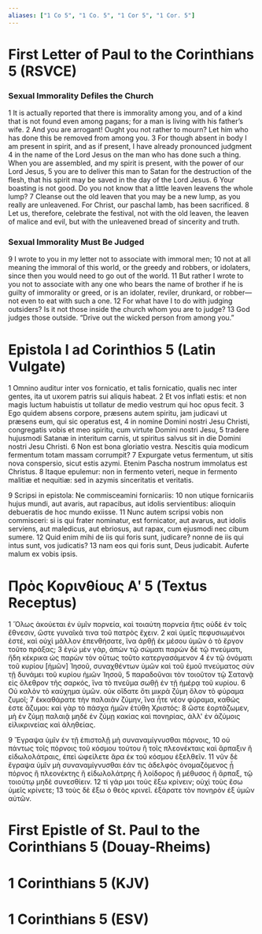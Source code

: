 ```yaml
---
aliases: ["1 Co 5", "1 Co. 5", "1 Cor 5", "1 Cor. 5"]
---
```



# First Letter of Paul to the Corinthians 5 (RSVCE)

### Sexual Immorality Defiles the Church
1 It is actually reported that there is immorality among you, and of a kind that is not found even among pagans; for a man is living with his father’s wife.
2 And you are arrogant! Ought you not rather to mourn? Let him who has done this be removed from among you.
3 For though absent in body I am present in spirit, and as if present, I have already pronounced judgment
4 in the name of the Lord Jesus on the man who has done such a thing. When you are assembled, and my spirit is present, with the power of our Lord Jesus,
5 you are to deliver this man to Satan for the destruction of the flesh, that his spirit may be saved in the day of the Lord Jesus.
6 Your boasting is not good. Do you not know that a little leaven leavens the whole lump?
7 Cleanse out the old leaven that you may be a new lump, as you really are unleavened. For Christ, our paschal lamb, has been sacrificed.
8 Let us, therefore, celebrate the festival, not with the old leaven, the leaven of malice and evil, but with the unleavened bread of sincerity and truth.
### Sexual Immorality Must Be Judged
9 I wrote to you in my letter not to associate with immoral men;
10 not at all meaning the immoral of this world, or the greedy and robbers, or idolaters, since then you would need to go out of the world.
11 But rather I wrote to you not to associate with any one who bears the name of brother if he is guilty of immorality or greed, or is an idolater, reviler, drunkard, or robber—not even to eat with such a one.
12 For what have I to do with judging outsiders? Is it not those inside the church whom you are to judge?
13 God judges those outside. “Drive out the wicked person from among you.”


# Epistola I ad Corinthios 5 (Latin Vulgate)

1 Omnino auditur inter vos fornicatio, et talis fornicatio, qualis nec inter gentes, ita ut uxorem patris sui aliquis habeat.
2 Et vos inflati estis: et non magis luctum habuistis ut tollatur de medio vestrum qui hoc opus fecit.
3 Ego quidem absens corpore, præsens autem spiritu, jam judicavi ut præsens eum, qui sic operatus est,
4 in nomine Domini nostri Jesu Christi, congregatis vobis et meo spiritu, cum virtute Domini nostri Jesu,
5 tradere hujusmodi Satanæ in interitum carnis, ut spiritus salvus sit in die Domini nostri Jesu Christi.
6 Non est bona gloriatio vestra. Nescitis quia modicum fermentum totam massam corrumpit?
7 Expurgate vetus fermentum, ut sitis nova conspersio, sicut estis azymi. Etenim Pascha nostrum immolatus est Christus.
8 Itaque epulemur: non in fermento veteri, neque in fermento malitiæ et nequitiæ: sed in azymis sinceritatis et veritatis.

9 Scripsi in epistola: Ne commisceamini fornicariis:
10 non utique fornicariis hujus mundi, aut avaris, aut rapacibus, aut idolis servientibus: alioquin debueratis de hoc mundo exiisse.
11 Nunc autem scripsi vobis non commisceri: si is qui frater nominatur, est fornicator, aut avarus, aut idolis serviens, aut maledicus, aut ebriosus, aut rapax, cum ejusmodi nec cibum sumere.
12 Quid enim mihi de iis qui foris sunt, judicare? nonne de iis qui intus sunt, vos judicatis?
13 nam eos qui foris sunt, Deus judicabit. Auferte malum ex vobis ipsis.


# Πρὸς Κορινθίους Αʹ 5 (Textus Receptus)

1 Ὅλως ἀκούεται ἐν ὑμῖν πορνεία, καὶ τοιαύτη πορνεία ἥτις οὐδὲ ἐν τοῖς ἔθνεσιν, ὥστε γυναῖκά τινα τοῦ πατρὸς ἔχειν.
2 καὶ ὑμεῖς πεφυσιωμένοι ἐστέ, καὶ οὐχὶ μᾶλλον ἐπενθήσατε, ἵνα ἀρθῇ ἐκ μέσου ὑμῶν ὁ τὸ ἔργον τοῦτο πράξας;
3 ἐγὼ μὲν γάρ, ἀπὼν τῷ σώματι παρὼν δὲ τῷ πνεύματι, ἤδη κέκρικα ὡς παρὼν τὸν οὕτως τοῦτο κατεργασάμενον
4 ἐν τῷ ὀνόματι τοῦ κυρίου [ἡμῶν] Ἰησοῦ, συναχθέντων ὑμῶν καὶ τοῦ ἐμοῦ πνεύματος σὺν τῇ δυνάμει τοῦ κυρίου ἡμῶν Ἰησοῦ,
5 παραδοῦναι τὸν τοιοῦτον τῷ Σατανᾷ εἰς ὄλεθρον τῆς σαρκός, ἵνα τὸ πνεῦμα σωθῇ ἐν τῇ ἡμέρᾳ τοῦ κυρίου.
6 Οὐ καλὸν τὸ καύχημα ὑμῶν. οὐκ οἴδατε ὅτι μικρὰ ζύμη ὅλον τὸ φύραμα ζυμοῖ;
7 ἐκκαθάρατε τὴν παλαιὰν ζύμην, ἵνα ἦτε νέον φύραμα, καθώς ἐστε ἄζυμοι: καὶ γὰρ τὸ πάσχα ἡμῶν ἐτύθη Χριστός:
8 ὥστε ἑορτάζωμεν, μὴ ἐν ζύμῃ παλαιᾷ μηδὲ ἐν ζύμῃ κακίας καὶ πονηρίας, ἀλλ' ἐν ἀζύμοις εἰλικρινείας καὶ ἀληθείας.

9 Ἔγραψα ὑμῖν ἐν τῇ ἐπιστολῇ μὴ συναναμίγνυσθαι πόρνοις,
10 οὐ πάντως τοῖς πόρνοις τοῦ κόσμου τούτου ἢ τοῖς πλεονέκταις καὶ ἅρπαξιν ἢ εἰδωλολάτραις, ἐπεὶ ὠφείλετε ἄρα ἐκ τοῦ κόσμου ἐξελθεῖν.
11 νῦν δὲ ἔγραψα ὑμῖν μὴ συναναμίγνυσθαι ἐάν τις ἀδελφὸς ὀνομαζόμενος ᾖ πόρνος ἢ πλεονέκτης ἢ εἰδωλολάτρης ἢ λοίδορος ἢ μέθυσος ἢ ἅρπαξ, τῷ τοιούτῳ μηδὲ συνεσθίειν.
12 τί γάρ μοι τοὺς ἔξω κρίνειν; οὐχὶ τοὺς ἔσω ὑμεῖς κρίνετε;
13 τοὺς δὲ ἔξω ὁ θεὸς κρινεῖ. ἐξάρατε τὸν πονηρὸν ἐξ ὑμῶν αὐτῶν.


# First Epistle of St. Paul to the Corinthians 5 (Douay-Rheims)


# 1 Corinthians 5 (KJV)


# 1 Corinthians 5 (ESV)

